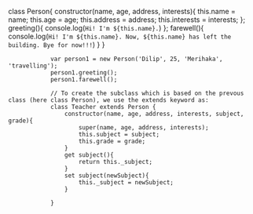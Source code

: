
class Person{
					constructor(name, age, address, interests){
						this.name = name;
						this.age = age;
						this.address = address;
						this.interests = interests;
					};
					greeting(){
						console.log(`Hi! I'm ${this.name}.`)
					};
					farewell(){
						console.log(`Hi! I'm ${this.name}. Now, ${this.name} has left the building. Bye for now!!!`)
					}
				}

				var person1 = new Person('Dilip', 25, 'Merihaka', 'travelling');
				person1.greeting();
				person1.farewell();

				// To create the subclass which is based on the prevous class (here class Person), we use the extends keyword as:
				class Teacher extends Person {
					constructor(name, age, address, interests, subject, grade){
						super(name, age, address, interests);
						this.subject = subject;
						this.grade = grade;
					}
					get subject(){
						return this._subject;
					}
					set subject(newSubject){
						this._subject = newSubject;
					}

				}
